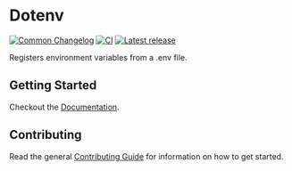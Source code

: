 # Dotenv

[![Common Changelog](https://common-changelog.org/badge.svg)](https://common-changelog.org)
[![CI](https://github.com/athena-framework/athena/workflows/CI/badge.svg)](https://github.com/athena-framework/athena/actions/workflows/ci.yml)
[![Latest release](https://img.shields.io/github/release/athena-framework/dotenv.svg)](https://github.com/athena-framework/dotenv/releases)

Registers environment variables from a .env file.

## Getting Started

Checkout the [Documentation](https://athenaframework.org/Dotenv).

## Contributing

Read the general [Contributing Guide](./CONTRIBUTING.md) for information on how to get started.
